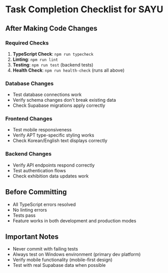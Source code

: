 # Task Completion Checklist for SAYU

## After Making Code Changes

### Required Checks
1. **TypeScript Check**: `npm run typecheck`
2. **Linting**: `npm run lint` 
3. **Testing**: `npm run test` (backend tests)
4. **Health Check**: `npm run health-check` (runs all above)

### Database Changes
- Test database connections work
- Verify schema changes don't break existing data
- Check Supabase migrations apply correctly

### Frontend Changes
- Test mobile responsiveness
- Verify APT type-specific styling works
- Check Korean/English text displays correctly

### Backend Changes
- Verify API endpoints respond correctly
- Test authentication flows
- Check exhibition data updates work

## Before Committing
- All TypeScript errors resolved
- No linting errors
- Tests pass
- Feature works in both development and production modes

## Important Notes
- Never commit with failing tests
- Always test on Windows environment (primary dev platform)
- Verify mobile functionality (mobile-first design)
- Test with real Supabase data when possible